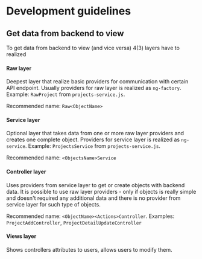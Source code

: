 # Development guidelines

## Get data from backend to view

To get data from backend to view (and vice versa) 4(3) layers have to realized

#### Raw layer
Deepest layer that realize basic providers for communication with certain API endpoint.
Usually providers for raw layer is realized as `ng-factory`. Example: `RawProject` from `projects-service.js`.

Recommended name: `Raw<ObjectName>`

#### Service layer
Optional layer that takes data from one or more raw layer providers and creates one complete object.
Providers for service layer is realized as `ng-service`. Example: `ProjectsService` from `projects-service.js`.

Recommended name: `<ObjectsName>Service`

#### Controller layer
Uses providers from service layer to get or create objects with backend data.
It is possible to use raw layer providers - only if objects is really simple and doesn't required any additional data and there is no provider from service layer for such type of objects.

Recommended name: `<ObjectName><Actions>Controller`. Examples: `ProjectAddController`, `ProjectDetailUpdateController`

#### Views layer
Shows controllers attributes to users, allows users to modify them.